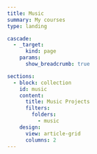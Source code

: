 ```yaml
---
title: Music
summary: My courses
type: landing

cascade:
  - _target:
      kind: page
    params:
      show_breadcrumb: true

sections:
  - block: collection
    id: music
    content:
      title: Music Projects
      filters:
        folders:
          - music
    design:
      view: article-grid
      columns: 2
---
```

